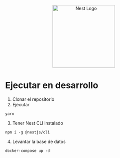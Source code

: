 <p align="center">
  <a href="http://nestjs.com/" target="blank"><img src="https://nestjs.com/img/logo-small.svg" width="200" alt="Nest Logo" /></a>
</p>


# Ejecutar en desarrollo

1. Clonar el repositorio
2. Ejecutar
```
yarn
```
3. Tener Nest CLI instalado
```
npm i -g @nestjs/cli
```
4. Levantar la base de datos
```
docker-compose up -d
```

